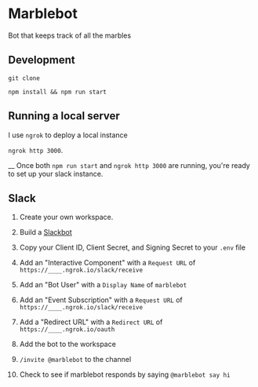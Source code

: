 # Marblebot

Bot that keeps track of all the marbles

## Development

`git clone`

`npm install && npm run start`

## Running a local server

I use `ngrok` to deploy a local instance

`ngrok http 3000`.

__ Once both `npm run start` and `ngrok http 3000` are running, you're ready to set up your slack instance.

## Slack

1. Create your own workspace.

2. Build a [Slackbot](https://api.slack.com/apps)

3. Copy your Client ID, Client Secret, and Signing Secret to your `.env` file

4. Add an "Interactive Component" with a `Request URL` of `https://____.ngrok.io/slack/receive`

5. Add an "Bot User" with a `Display Name` of `marblebot`

6. Add an "Event Subscription" with a `Request URL` of `https://____.ngrok.io/slack/receive`

7. Add a "Redirect URL" with a `Redirect URL` of `https://____.ngrok.io/oauth`

8. Add the bot to the workspace

9. `/invite @marblebot` to the channel

10. Check to see if marblebot responds by saying `@marblebot say hi`
